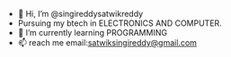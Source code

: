 - 👋 Hi, I’m @singireddysatwikreddy
- Pursuing my btech in ELECTRONICS AND COMPUTER.
- 🌱 I’m currently learning PROGRAMMING
- 📫 reach me email:satwiksingireddy@gmail.com

<!---
singireddysatwikreddy/singireddysatwikreddy is a ✨ special ✨ repository because its `README.md` (this file) appears on your GitHub profile.
You can click the Preview link to take a look at your changes.
--->
